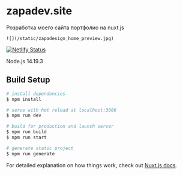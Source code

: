 # zapadev.site
Розработка моего сайта портфолио на nuxt.js

`![](/static/zapadesign_home_preview.jpg)`

[![Netlify Status](https://api.netlify.com/api/v1/badges/09521260-b80e-487d-a503-38dc670d046b/deploy-status)](https://app.netlify.com/sites/zapadesign/deploys)

Node.js 14.19.3

## Build Setup

```bash
# install dependencies
$ npm install

# serve with hot reload at localhost:3000
$ npm run dev

# build for production and launch server
$ npm run build
$ npm run start

# generate static project
$ npm run generate
```

For detailed explanation on how things work, check out [Nuxt.js docs](https://nuxtjs.org).
